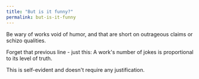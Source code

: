 ```yaml
---
title: "But is it funny?"
permalink: but-is-it-funny
---
```


Be wary of works void of humor, and that are short on outrageous claims or schizo qualities.

Forget that previous line - just this: A work's number of jokes is proportional to its level of truth.

This is self-evident and doesn't require any justification.
